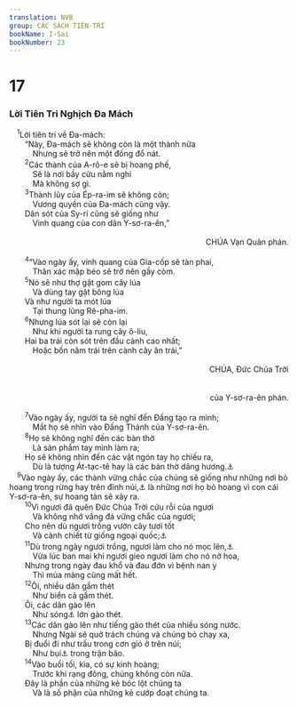 ```yaml
---
translation: NVB
group: CÁC SÁCH TIÊN-TRI
bookName: I-Sai 
bookNumber: 23
---
```


<div class="title"><h1>17</h1><h3>Lời Tiên Tri Nghịch Đa Mách </h3></div>
<span class="verse es_17_1"> <sup>1</sup>Lời tiên tri về Đa-mách: <br/>  “Này, Đa-mách sẽ không còn là một thành nữa <br/>   Nhưng sẽ trở nên một đống đổ nát. <br/></span>
<span class="verse es_17_2">  <sup>2</sup>Các thành của A-rô-e sẽ bị hoang phế, <br/>   Sẽ là nơi bầy cừu nằm nghỉ <br/>   Mà không sợ gì. <br/></span>
<span class="verse es_17_3">  <sup>3</sup>Thành lũy của Ép-ra-im sẽ không còn; <br/>   Vương quyền của Đa-mách cũng vậy. <br/>  Dân sót của Sy-ri cũng sẽ giống như <br/>   Vinh quang của con dân Y-sơ-ra-ên,” <br/> <aside style="text-align:right;">CHÚA Vạn Quân phán. </aside><br/></span>
<span class="verse es_17_4">  <sup>4</sup>“Vào ngày ấy, vinh quang của Gia-cốp sẽ tàn phai, <br/>   Thân xác mập béo sẽ trở nên gầy còm. <br/></span>
<span class="verse es_17_5">  <sup>5</sup>Nó sẽ như thợ gặt gom cây lúa <br/>   Và dùng tay gặt bông lúa <br/>  Và như người ta mót lúa <br/>   Tại thung lũng Rê-pha-im. <br/></span>
<span class="verse es_17_6">  <sup>6</sup>Nhưng lúa sót lại sẽ còn lại <br/>   Như khi người ta rung cây ô-liu, <br/>  Hai ba trái còn sót trên đầu cành cao nhất; <br/>   Hoặc bốn năm trái trên cành cây ăn trái,” <br/> <aside style="text-align:right;">CHÚA, Đức Chúa Trời </aside><br/> <aside style="text-align:right;">của Y-sơ-ra-ên phán. </aside><br/></span>
<span class="verse es_17_7">  <sup>7</sup>Vào ngày ấy, người ta sẽ nghĩ đến Đấng tạo ra mình; <br/>   Mắt họ sẽ nhìn vào Đấng Thánh của Y-sơ-ra-ên. <br/></span>
<span class="verse es_17_8">  <sup>8</sup>Họ sẽ không nghĩ đến các bàn thờ <br/>   Là sản phẩm tay mình làm ra; <br/>  Họ sẽ không nhìn đến các vật ngón tay họ chiếu ra, <br/>   Dù là tượng Át-tạc-tê hay là các bàn thờ dâng hương.<a data-toggle="tooltip" data-placement="bottom" title="Một vài học giả cho rằng từ này chỉ về thần Baal-Hammon, thần mặt trời">⚓</a><br/></span>
<span class="verse es_17_9"> <sup>9</sup>Vào ngày ấy, các thành vững chắc của chúng sẽ giống như những nơi bỏ hoang trong rừng hay trên đỉnh núi,<a data-toggle="tooltip" data-placement="bottom" title="LXX: dân Hê-vít và A-mô-rít">⚓</a> là những nơi họ bỏ hoang vì con cái Y-sơ-ra-ên, sự hoang tàn sẽ xảy ra. <br/></span>
<span class="verse es_17_10">  <sup>10</sup>Vì ngươi đã quên Đức Chúa Trời cứu rỗi của ngươi <br/>   Và không nhớ vầng đá vững chắc của ngươi; <br/>  Cho nên dù ngươi trồng vườn cây tươi tốt <br/>   Và cành chiết từ giống ngoại quốc;<a data-toggle="tooltip" data-placement="bottom" title="Ctd: vườn lạc thú và cành chiết từ thần ngoại quốc; (thần Adonis hay Tammuz; thần phì nhiêu)">⚓</a><br/></span>
<span class="verse es_17_11">  <sup>11</sup>Dù trong ngày ngươi trồng, ngươi làm cho nó mọc lên,<a data-toggle="tooltip" data-placement="bottom" title="Nt: rào giậu">⚓</a><br/>   Vừa lúc ban mai khi ngươi gieo ngươi làm cho nó nở hoa, <br/>  Nhưng trong ngày đau khổ và đau đớn vì bệnh nan y <br/>   Thì mùa màng cũng mất hết. <br/></span>
<span class="verse es_17_12">  <sup>12</sup>Ôi, nhiều dân gầm thét <br/>   Như biển cả gầm thét. <br/>  Ôi, các dân gào lên <br/>   Như sóng<a data-toggle="tooltip" data-placement="bottom" title="Nt: nước">⚓</a> lớn gào thét. <br/></span>
<span class="verse es_17_13">  <sup>13</sup>Các dân gào lên như tiếng gào thét của nhiều sóng nước. <br/>   Nhưng Ngài sẽ quở trách chúng và chúng bỏ chạy xa, <br/>  Bị đuổi đi như trấu trong cơn gió ở trên núi; <br/>   Như bụi<a data-toggle="tooltip" data-placement="bottom" title="Nt: cái gì lăn tròn">⚓</a> trong trận bão. <br/></span>
<span class="verse es_17_14">  <sup>14</sup>Vào buổi tối, kìa, có sự kinh hoàng; <br/>   Trước khi rạng đông, chúng không còn nữa. <br/>  Đây là phần của những kẻ bóc lột chúng ta <br/>   Và là số phận của những kẻ cướp đoạt chúng ta. <br/></span>
